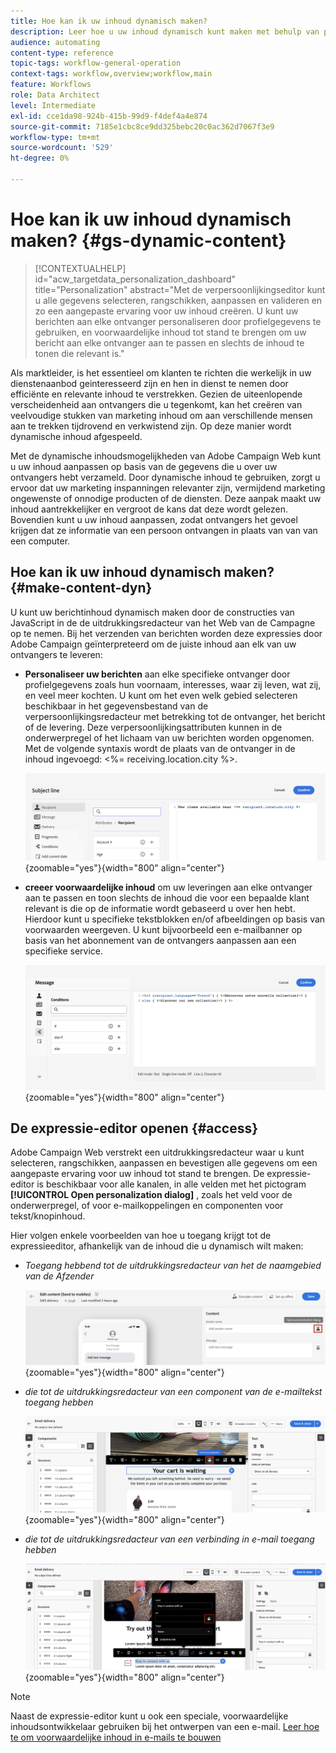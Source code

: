 ```yaml
---
title: Hoe kan ik uw inhoud dynamisch maken?
description: Leer hoe u uw inhoud dynamisch kunt maken met behulp van personalisatie en voorwaardelijke inhoud.
audience: automating
content-type: reference
topic-tags: workflow-general-operation
context-tags: workflow,overview;workflow,main
feature: Workflows
role: Data Architect
level: Intermediate
exl-id: cce1da98-924b-415b-99d9-f4def4a4e874
source-git-commit: 7185e1cbc8ce9dd325bebc20c0ac362d7067f3e9
workflow-type: tm+mt
source-wordcount: '529'
ht-degree: 0%

---
```


# Hoe kan ik uw inhoud dynamisch maken? {#gs-dynamic-content}

>[!CONTEXTUALHELP]
>id="acw_targetdata_personalization_dashboard"
>title="Personalization"
>abstract="Met de verpersoonlijkingseditor kunt u alle gegevens selecteren, rangschikken, aanpassen en valideren en zo een aangepaste ervaring voor uw inhoud creëren. U kunt uw berichten aan elke ontvanger personaliseren door profielgegevens te gebruiken, en voorwaardelijke inhoud tot stand te brengen om uw bericht aan elke ontvanger aan te passen en slechts de inhoud te tonen die relevant is."

Als marktleider, is het essentieel om klanten te richten die werkelijk in uw dienstenaanbod geinteresseerd zijn en hen in dienst te nemen door efficiënte en relevante inhoud te verstrekken. Gezien de uiteenlopende verscheidenheid aan ontvangers die u tegenkomt, kan het creëren van veelvoudige stukken van marketing inhoud om aan verschillende mensen aan te trekken tijdrovend en verkwistend zijn. Op deze manier wordt dynamische inhoud afgespeeld.

Met de dynamische inhoudsmogelijkheden van Adobe Campaign Web kunt u uw inhoud aanpassen op basis van de gegevens die u over uw ontvangers hebt verzameld. Door dynamische inhoud te gebruiken, zorgt u ervoor dat uw marketing inspanningen relevanter zijn, vermijdend marketing ongewenste of onnodige producten of de diensten. Deze aanpak maakt uw inhoud aantrekkelijker en vergroot de kans dat deze wordt gelezen. Bovendien kunt u uw inhoud aanpassen, zodat ontvangers het gevoel krijgen dat ze informatie van een persoon ontvangen in plaats van van van een computer.

## Hoe kan ik uw inhoud dynamisch maken? {#make-content-dyn}

U kunt uw berichtinhoud dynamisch maken door de constructies van JavaScript in de de uitdrukkingsredacteur van het Web van de Campagne op te nemen. Bij het verzenden van berichten worden deze expressies door Adobe Campaign geïnterpreteerd om de juiste inhoud aan elk van uw ontvangers te leveren:

* **Personaliseer uw berichten** aan elke specifieke ontvanger door profielgegevens zoals hun voornaam, interesses, waar zij leven, wat zij, en veel meer kochten. U kunt om het even welk gebied selecteren beschikbaar in het gegevensbestand van de verpersoonlijkingsredacteur met betrekking tot de ontvanger, het bericht of de levering. Deze verpersoonlijkingsattributen kunnen in de onderwerpregel of het lichaam van uw berichten worden opgenomen. Met de volgende syntaxis wordt de plaats van de ontvanger in de inhoud ingevoegd: &lt;%= receiving.location.city %>.

  ![](assets/perso-subject-line.png){zoomable="yes"}{width="800" align="center"}

* **creeer voorwaardelijke inhoud** om uw leveringen aan elke ontvanger aan te passen en toon slechts de inhoud die voor een bepaalde klant relevant is die op de informatie wordt gebaseerd u over hen hebt. Hierdoor kunt u specifieke tekstblokken en/of afbeeldingen op basis van voorwaarden weergeven. U kunt bijvoorbeeld een e-mailbanner op basis van het abonnement van de ontvangers aanpassen aan een specifieke service.

  ![](assets/condition-sample.png){zoomable="yes"}{width="800" align="center"}

## De expressie-editor openen {#access}

Adobe Campaign Web verstrekt een uitdrukkingsredacteur waar u kunt selecteren, rangschikken, aanpassen en bevestigen alle gegevens om een aangepaste ervaring voor uw inhoud tot stand te brengen. De expressie-editor is beschikbaar voor alle kanalen, in alle velden met het pictogram **[!UICONTROL Open personalization dialog]** , zoals het veld voor de onderwerpregel, of voor e-mailkoppelingen en componenten voor tekst/knopinhoud.

Hier volgen enkele voorbeelden van hoe u toegang krijgt tot de expressieeditor, afhankelijk van de inhoud die u dynamisch wilt maken:

* *Toegang hebbend tot de uitdrukkingsredacteur van het de naamgebied van de Afzender*

  ![](assets/expression-editor-access.png){zoomable="yes"}{width="800" align="center"}

* *die tot de uitdrukkingsredacteur van een component van de e-mailtekst toegang hebben*

  ![](assets/expression-editor-access-email.png){zoomable="yes"}{width="800" align="center"}

* *die tot de uitdrukkingsredacteur van een verbinding in e-mail toegang hebben*

  ![](assets/perso-link-insert-icon.png){zoomable="yes"}{width="800" align="center"}

>[!NOTE]
>
>Naast de expressie-editor kunt u ook een speciale, voorwaardelijke inhoudsontwikkelaar gebruiken bij het ontwerpen van een e-mail. [ Leer hoe te om voorwaardelijke inhoud in e-mails te bouwen ](conditions.md)
